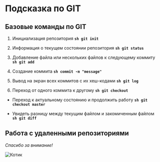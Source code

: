 # Подсказка по GIT

## Базовые команды по GIT

1. Инициализация репозитория
**```sh git init```**

2. Информация о текущем состоянии репозитория
**```sh git status```**

3. Добавление файла или нескольких файлов к следующему коммиту
**```sh git add```**

4. Создание коммита 
**```sh commit -m "message"```**

5. Вывод на экран всех коммитов с их хеш-кодами 
**```sh git log```**

6. Переход от одного коммита к другому
**```sh git checkout```**

* Переход к актуальному состоянию и продолжить работу 
**```sh git checkout master```**

* Увидеть разницу между текущим файлом и закомиченным файлом **```sh git diff```**


## Работа с удаленными репозиториями



*Спасибо за внимание!*

![Котик](IMG_5403.JPG)
